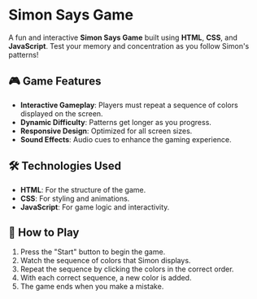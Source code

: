 # Simon Says Game

A fun and interactive **Simon Says Game** built using **HTML**, **CSS**, and **JavaScript**. Test your memory and concentration as you follow Simon's patterns!

## 🎮 Game Features
- **Interactive Gameplay**: Players must repeat a sequence of colors displayed on the screen.
- **Dynamic Difficulty**: Patterns get longer as you progress.
- **Responsive Design**: Optimized for all screen sizes.
- **Sound Effects**: Audio cues to enhance the gaming experience.

## 🛠️ Technologies Used
- **HTML**: For the structure of the game.
- **CSS**: For styling and animations.
- **JavaScript**: For game logic and interactivity.

## 📝 How to Play
1. Press the "Start" button to begin the game.
2. Watch the sequence of colors that Simon displays.
3. Repeat the sequence by clicking the colors in the correct order.
4. With each correct sequence, a new color is added.
5. The game ends when you make a mistake.


